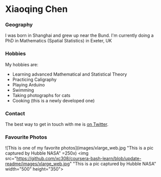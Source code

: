 # Xiaoqing Chen

### Geography

I was born in Shanghai and grew up near the Bund. 
I'm currently doing a PhD in Mathematics (Spatial Statistics) in Exeter, UK


### Hobbies

My hobbies are:

- Learning advanced Mathematical and Statistical Theory
- Practicing Caligraphy
- Playing Arduino
- Swimming
- Taking photographs for cats
- Cooking (this is a newly developed one) 


### Contact

The best way to get in touch with me is [on Twitter](https://twitter.com/xiaoqingchen).


### Favourite Photos 

![This is one of my favorite photos](images/xlarge_web.jpg "This is a pic captured by Hubble NASA" =250x)
<img src="https://github.com/xc308/coursera-bash-learn/blob/update-readme/images/xlarge_web.jpg" "This is a pic captured by Hubble NASA" width="500" height="350">



